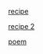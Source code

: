 

[recipe](/Users/maggielicata/Documents/cdinteractions/CDint/recipe/index.html)

[recipe 2](/Users/maggielicata/Documents/cdinteractions/CDint/recipe%202/index.html)

[poem](/Users/maggielicata/Documents/cdinteractions/CDint/poem/index.html)
